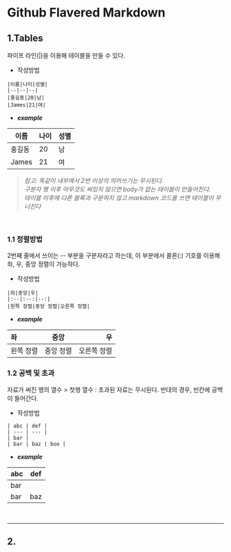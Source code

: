 # Github Flavered Markdown

## **1.Tables**
파이프 라인(|)을 이용해 테이블을 만들 수 있다.
- 작성방법
```
|이름|나이|성별|
|--|--|--|
|홍길동|20|남|
|James|21|여|
```
- ***example***

|이름|나이|성별|
|--|--|--|
|홍길동|20|남|
|James|21|여|

>*참고: 똑같이 내부에서 2번 이상의 띄어쓰기는 무시된다.*<br>
       *구분자 행 이후 아무것도 써있지 않으면 body가 없는 테이블이 만들어진다.*<br>
       *테이블 이후에 다른 블록과 구분하지 않고 markdown 코드를 쓰면 테이블이 무너진다*

<br>

### 1.1 정렬방법
2번째 줄에서 쓰이는 -- 부분을 구분자라고 하는데, 이 부분에서 콜론(:) 기호를 이용해 좌, 우, 중앙 정렬이 가능하다.

- 작성방법
```
|좌|중앙|우|
|:--|:--:|--:|
|왼쪽 정렬|중앙 정렬|오른쪽 정렬|
```
- ***example***

|좌|중앙|우|
|:--|:--:|--:|
|왼쪽 정렬|중앙 정렬|오른쪽 정렬|

### 1.2 공백 및 초과
자료가 써진 행의 열수 > 첫행 열수 : 초과된 자료는 무시된다. 반대의 경우, 빈칸에 공백이 들어간다.

- 작성방법
```
| abc | def |
| --- | --- |
| bar |
| bar | baz | boo |
```
- ***example***

| abc | def |
| --- | --- |
| bar |
| bar | baz | boo |

<br>

___
## 2.
